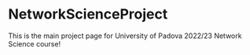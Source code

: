 # NetworkScienceProject

This is the main project page for University of Padova 2022/23 Network Science course! 
